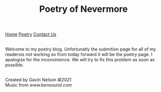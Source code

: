 <html>
<head>
<meta charset="UTF-8">
<link href="Styles.css" rel="stylesheet" type="text/css">
</head>

<body>
<embed src="bensound-november.mp3" width="0" height="0"></embed>
<header>
  <h1>Poetry  of Nevermore</h1>
</header>
	<nav>
		<a class="active" href="Assignment 12.html">Home</a>
		<a href="Submit.html">Poetry</a>
		<a href="Contact.html">Contact Us</a>
	</nav>
<section>
	<br>
	<p>Welcome to my poetry blog. Unfortunatly the submition page for all of my readersis not working so from today forward it will be the poetry page. I apalogize for the inconvinience. We will try to fix this problem as soon as possible.</p>
 	<br>
  <footer>Created by Gavin Nelson <em>&copy;2021</em><br>Music from <em>www.bensound.com</em></footer>
</section>
</body>
</html>
